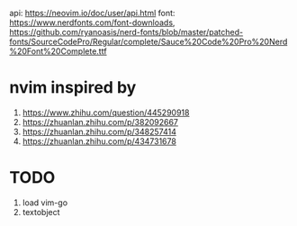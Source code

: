 api: https://neovim.io/doc/user/api.html
font: https://www.nerdfonts.com/font-downloads, https://github.com/ryanoasis/nerd-fonts/blob/master/patched-fonts/SourceCodePro/Regular/complete/Sauce%20Code%20Pro%20Nerd%20Font%20Complete.ttf

# nvim inspired by
1. https://www.zhihu.com/question/445290918
2. https://zhuanlan.zhihu.com/p/382092667 
3. https://zhuanlan.zhihu.com/p/348257414
4. https://zhuanlan.zhihu.com/p/434731678

# TODO
1. load vim-go
2. textobject
